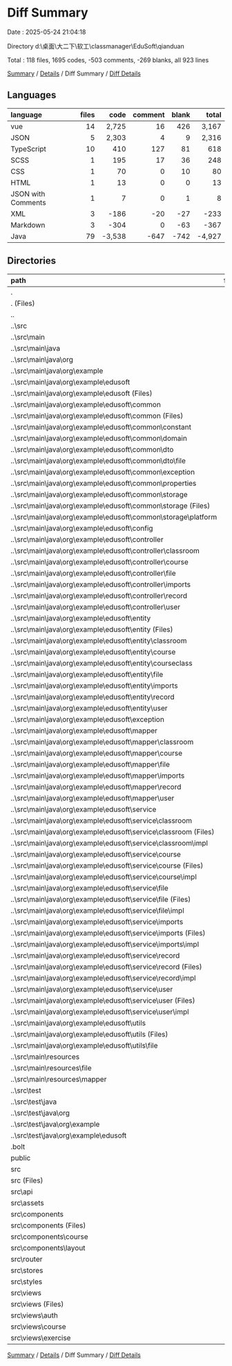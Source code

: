 # Diff Summary

Date : 2025-05-24 21:04:18

Directory d:\\桌面\\大二下\\软工\\classmanager\\EduSoft\\qianduan

Total : 118 files,  1695 codes, -503 comments, -269 blanks, all 923 lines

[Summary](results.md) / [Details](details.md) / Diff Summary / [Diff Details](diff-details.md)

## Languages
| language | files | code | comment | blank | total |
| :--- | ---: | ---: | ---: | ---: | ---: |
| vue | 14 | 2,725 | 16 | 426 | 3,167 |
| JSON | 5 | 2,303 | 4 | 9 | 2,316 |
| TypeScript | 10 | 410 | 127 | 81 | 618 |
| SCSS | 1 | 195 | 17 | 36 | 248 |
| CSS | 1 | 70 | 0 | 10 | 80 |
| HTML | 1 | 13 | 0 | 0 | 13 |
| JSON with Comments | 1 | 7 | 0 | 1 | 8 |
| XML | 3 | -186 | -20 | -27 | -233 |
| Markdown | 3 | -304 | 0 | -63 | -367 |
| Java | 79 | -3,538 | -647 | -742 | -4,927 |

## Directories
| path | files | code | comment | blank | total |
| :--- | ---: | ---: | ---: | ---: | ---: |
| . | 118 | 1,695 | -503 | -269 | 923 |
| . (Files) | 8 | 2,328 | 5 | 14 | 2,347 |
| .. | 82 | -4,033 | -667 | -835 | -5,535 |
| ..\\src | 82 | -4,033 | -667 | -835 | -5,535 |
| ..\\src\\main | 81 | -4,024 | -667 | -830 | -5,521 |
| ..\\src\\main\\java | 78 | -3,529 | -647 | -737 | -4,913 |
| ..\\src\\main\\java\\org | 78 | -3,529 | -647 | -737 | -4,913 |
| ..\\src\\main\\java\\org\\example | 78 | -3,529 | -647 | -737 | -4,913 |
| ..\\src\\main\\java\\org\\example\\edusoft | 78 | -3,529 | -647 | -737 | -4,913 |
| ..\\src\\main\\java\\org\\example\\edusoft (Files) | 1 | -16 | -1 | -6 | -23 |
| ..\\src\\main\\java\\org\\example\\edusoft\\common | 17 | -467 | -251 | -161 | -879 |
| ..\\src\\main\\java\\org\\example\\edusoft\\common (Files) | 1 | -24 | 0 | -5 | -29 |
| ..\\src\\main\\java\\org\\example\\edusoft\\common\\constant | 1 | -20 | -45 | -17 | -82 |
| ..\\src\\main\\java\\org\\example\\edusoft\\common\\domain | 3 | -108 | -92 | -47 | -247 |
| ..\\src\\main\\java\\org\\example\\edusoft\\common\\dto | 3 | -43 | -5 | -13 | -61 |
| ..\\src\\main\\java\\org\\example\\edusoft\\common\\dto\\file | 3 | -43 | -5 | -13 | -61 |
| ..\\src\\main\\java\\org\\example\\edusoft\\common\\exception | 3 | -50 | 0 | -13 | -63 |
| ..\\src\\main\\java\\org\\example\\edusoft\\common\\properties | 1 | -43 | -15 | -29 | -87 |
| ..\\src\\main\\java\\org\\example\\edusoft\\common\\storage | 5 | -179 | -94 | -37 | -310 |
| ..\\src\\main\\java\\org\\example\\edusoft\\common\\storage (Files) | 4 | -45 | -79 | -22 | -146 |
| ..\\src\\main\\java\\org\\example\\edusoft\\common\\storage\\platform | 1 | -134 | -15 | -15 | -164 |
| ..\\src\\main\\java\\org\\example\\edusoft\\config | 2 | -68 | -4 | -23 | -95 |
| ..\\src\\main\\java\\org\\example\\edusoft\\controller | 6 | -687 | -85 | -85 | -857 |
| ..\\src\\main\\java\\org\\example\\edusoft\\controller\\classroom | 1 | -139 | 0 | -18 | -157 |
| ..\\src\\main\\java\\org\\example\\edusoft\\controller\\course | 1 | -74 | 0 | -9 | -83 |
| ..\\src\\main\\java\\org\\example\\edusoft\\controller\\file | 1 | -101 | -37 | -17 | -155 |
| ..\\src\\main\\java\\org\\example\\edusoft\\controller\\imports | 1 | -57 | -1 | -9 | -67 |
| ..\\src\\main\\java\\org\\example\\edusoft\\controller\\record | 1 | -131 | -11 | -17 | -159 |
| ..\\src\\main\\java\\org\\example\\edusoft\\controller\\user | 1 | -185 | -36 | -15 | -236 |
| ..\\src\\main\\java\\org\\example\\edusoft\\entity | 16 | -372 | -37 | -87 | -496 |
| ..\\src\\main\\java\\org\\example\\edusoft\\entity (Files) | 1 | -25 | -6 | -8 | -39 |
| ..\\src\\main\\java\\org\\example\\edusoft\\entity\\classroom | 2 | -34 | 0 | -7 | -41 |
| ..\\src\\main\\java\\org\\example\\edusoft\\entity\\course | 1 | -30 | 0 | -9 | -39 |
| ..\\src\\main\\java\\org\\example\\edusoft\\entity\\courseclass | 1 | -13 | -4 | -6 | -23 |
| ..\\src\\main\\java\\org\\example\\edusoft\\entity\\file | 4 | -98 | -23 | -26 | -147 |
| ..\\src\\main\\java\\org\\example\\edusoft\\entity\\imports | 2 | -49 | 0 | -13 | -62 |
| ..\\src\\main\\java\\org\\example\\edusoft\\entity\\record | 3 | -63 | -2 | -4 | -69 |
| ..\\src\\main\\java\\org\\example\\edusoft\\entity\\user | 2 | -60 | -2 | -14 | -76 |
| ..\\src\\main\\java\\org\\example\\edusoft\\exception | 4 | -98 | -22 | -33 | -153 |
| ..\\src\\main\\java\\org\\example\\edusoft\\mapper | 8 | -369 | -31 | -60 | -460 |
| ..\\src\\main\\java\\org\\example\\edusoft\\mapper\\classroom | 2 | -39 | 0 | -10 | -49 |
| ..\\src\\main\\java\\org\\example\\edusoft\\mapper\\course | 1 | -13 | 0 | -3 | -16 |
| ..\\src\\main\\java\\org\\example\\edusoft\\mapper\\file | 1 | -45 | -31 | -24 | -100 |
| ..\\src\\main\\java\\org\\example\\edusoft\\mapper\\imports | 1 | -11 | 0 | -3 | -14 |
| ..\\src\\main\\java\\org\\example\\edusoft\\mapper\\record | 2 | -227 | 0 | -13 | -240 |
| ..\\src\\main\\java\\org\\example\\edusoft\\mapper\\user | 1 | -34 | 0 | -7 | -41 |
| ..\\src\\main\\java\\org\\example\\edusoft\\service | 20 | -1,213 | -155 | -239 | -1,607 |
| ..\\src\\main\\java\\org\\example\\edusoft\\service\\classroom | 2 | -264 | -43 | -54 | -361 |
| ..\\src\\main\\java\\org\\example\\edusoft\\service\\classroom (Files) | 1 | -21 | -28 | -15 | -64 |
| ..\\src\\main\\java\\org\\example\\edusoft\\service\\classroom\\impl | 1 | -243 | -15 | -39 | -297 |
| ..\\src\\main\\java\\org\\example\\edusoft\\service\\course | 2 | -93 | -15 | -26 | -134 |
| ..\\src\\main\\java\\org\\example\\edusoft\\service\\course (Files) | 1 | -10 | -5 | -6 | -21 |
| ..\\src\\main\\java\\org\\example\\edusoft\\service\\course\\impl | 1 | -83 | -10 | -20 | -113 |
| ..\\src\\main\\java\\org\\example\\edusoft\\service\\file | 10 | -482 | -67 | -95 | -644 |
| ..\\src\\main\\java\\org\\example\\edusoft\\service\\file (Files) | 5 | -42 | -21 | -24 | -87 |
| ..\\src\\main\\java\\org\\example\\edusoft\\service\\file\\impl | 5 | -440 | -46 | -71 | -557 |
| ..\\src\\main\\java\\org\\example\\edusoft\\service\\imports | 2 | -118 | -7 | -24 | -149 |
| ..\\src\\main\\java\\org\\example\\edusoft\\service\\imports (Files) | 1 | -9 | -3 | -4 | -16 |
| ..\\src\\main\\java\\org\\example\\edusoft\\service\\imports\\impl | 1 | -109 | -4 | -20 | -133 |
| ..\\src\\main\\java\\org\\example\\edusoft\\service\\record | 2 | -215 | -22 | -31 | -268 |
| ..\\src\\main\\java\\org\\example\\edusoft\\service\\record (Files) | 1 | -12 | 0 | -1 | -13 |
| ..\\src\\main\\java\\org\\example\\edusoft\\service\\record\\impl | 1 | -203 | -22 | -30 | -255 |
| ..\\src\\main\\java\\org\\example\\edusoft\\service\\user | 2 | -41 | -1 | -9 | -51 |
| ..\\src\\main\\java\\org\\example\\edusoft\\service\\user (Files) | 1 | -8 | 0 | -6 | -14 |
| ..\\src\\main\\java\\org\\example\\edusoft\\service\\user\\impl | 1 | -33 | -1 | -3 | -37 |
| ..\\src\\main\\java\\org\\example\\edusoft\\utils | 4 | -239 | -61 | -43 | -343 |
| ..\\src\\main\\java\\org\\example\\edusoft\\utils (Files) | 1 | -37 | 0 | -9 | -46 |
| ..\\src\\main\\java\\org\\example\\edusoft\\utils\\file | 3 | -202 | -61 | -34 | -297 |
| ..\\src\\main\\resources | 3 | -495 | -20 | -93 | -608 |
| ..\\src\\main\\resources\\file | 2 | -307 | 0 | -66 | -373 |
| ..\\src\\main\\resources\\mapper | 1 | -188 | -20 | -27 | -235 |
| ..\\src\\test | 1 | -9 | 0 | -5 | -14 |
| ..\\src\\test\\java | 1 | -9 | 0 | -5 | -14 |
| ..\\src\\test\\java\\org | 1 | -9 | 0 | -5 | -14 |
| ..\\src\\test\\java\\org\\example | 1 | -9 | 0 | -5 | -14 |
| ..\\src\\test\\java\\org\\example\\edusoft | 1 | -9 | 0 | -5 | -14 |
| .bolt | 1 | 3 | 0 | 1 | 4 |
| public | 1 | 1 | 0 | 0 | 1 |
| src | 26 | 3,396 | 159 | 551 | 4,106 |
| src (Files) | 4 | 117 | 1 | 18 | 136 |
| src\\api | 5 | 236 | 42 | 52 | 330 |
| src\\assets | 1 | 1 | 0 | 0 | 1 |
| src\\components | 7 | 1,345 | 3 | 221 | 1,569 |
| src\\components (Files) | 1 | 35 | 0 | 7 | 42 |
| src\\components\\course | 4 | 993 | 3 | 164 | 1,160 |
| src\\components\\layout | 2 | 317 | 0 | 50 | 367 |
| src\\router | 1 | 78 | 72 | 6 | 156 |
| src\\stores | 1 | 82 | 11 | 19 | 112 |
| src\\styles | 1 | 195 | 17 | 36 | 248 |
| src\\views | 6 | 1,342 | 13 | 199 | 1,554 |
| src\\views (Files) | 2 | 156 | 0 | 19 | 175 |
| src\\views\\auth | 2 | 337 | 0 | 53 | 390 |
| src\\views\\course | 1 | 172 | 6 | 27 | 205 |
| src\\views\\exercise | 1 | 677 | 7 | 100 | 784 |

[Summary](results.md) / [Details](details.md) / Diff Summary / [Diff Details](diff-details.md)
